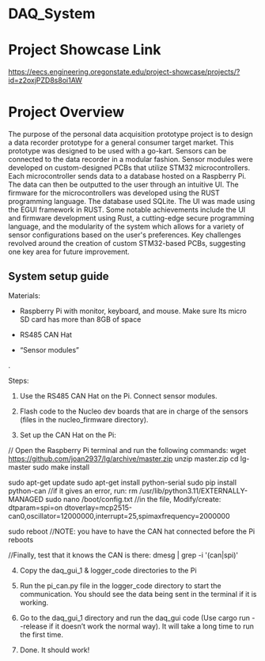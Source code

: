 # DAQ_System

# Project Showcase Link
https://eecs.engineering.oregonstate.edu/project-showcase/projects/?id=z2oxjPZD8s8oi1AW

# Project Overview
The purpose of the personal data acquisition prototype project is to design a data recorder prototype for a general consumer target market. This prototype was designed to be used with a go-kart. Sensors can be connected to the data recorder in a modular fashion. Sensor modules were developed on custom-designed PCBs that utilize STM32 microcontrollers. Each microcontroller sends data to a database hosted on a Raspberry Pi. The data can then be outputted to the user through an intuitive UI. The firmware for the microcontrollers was developed using the RUST programming language. The database used SQLite. The UI was made using the EGUI framework in RUST. Some notable achievements include the UI and firmware development using Rust, a cutting-edge secure programming language, and the modularity of the system which allows for a variety of sensor configurations based on the user's preferences. Key challenges revolved around the creation of custom STM32-based PCBs, suggesting one key area for future improvement.

## System setup guide

Materials: 
  - Raspberry Pi with monitor, keyboard, and mouse. Make sure Its micro SD card has more than 8GB of space

  - RS485 CAN Hat

  - “Sensor modules” 

.

Steps:

1. Use the RS485 CAN Hat on the Pi. Connect sensor modules.

2. Flash code to the Nucleo dev boards that are in charge of the sensors (files in the nucleo_firmware directory).

3. Set up the CAN Hat on the Pi:

  // Open the Raspberry Pi terminal and run the following commands:
  wget https://github.com/joan2937/lg/archive/master.zip 
  unzip master.zip
  cd lg-master
  sudo make install
  
  sudo apt-get update
  sudo apt-get install python-serial
  sudo pip install python-can 
    //if it gives an error, run: rm /usr/lib/python3.11/EXTERNALLY-MANAGED
  sudo nano /boot/config.txt
  //in the file, Modify/create:
  dtparam=spi=on
  dtoverlay=mcp2515-can0,oscillator=12000000,interrupt=25,spimaxfrequency=2000000

  sudo reboot  //NOTE: you have to have the CAN hat connected before the Pi reboots
  
  //Finally, test that it knows the CAN is there:
  	dmesg | grep -i '\(can\|spi\)'

4. Copy the daq_gui_1 & logger_code directories to the Pi

5. Run the pi_can.py file in the logger_code directory to start the communication. You should see the data being sent in the terminal if it is working.

6. Go to the daq_gui_1 directory and run the daq_gui code (Use cargo run --release if it doesn’t work the normal way). It will take a long time to run the first time.

7. Done. It should work!
